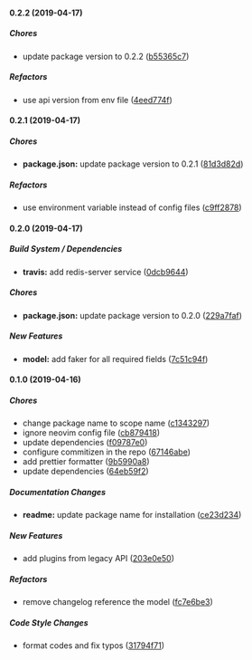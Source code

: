 #### 0.2.2 (2019-04-17)

##### Chores

- update package version to 0.2.2 ([b55365c7](https://github.com/CodeTanzania/majifix-service-request/commit/b55365c7a15a437fcff36cc65378cf8f50ac5521))

##### Refactors

- use api version from env file ([4eed774f](https://github.com/CodeTanzania/majifix-service-request/commit/4eed774f94742bec4e2ec135917e5a0fdff69aa2))

#### 0.2.1 (2019-04-17)

##### Chores

- **package.json:** update package version to 0.2.1 ([81d3d82d](https://github.com/CodeTanzania/majifix-service-request/commit/81d3d82d8a0c19e7d7fd1b5bf8ca97aea1603e20))

##### Refactors

- use environment variable instead of config files ([c9ff2878](https://github.com/CodeTanzania/majifix-service-request/commit/c9ff28785df9457ee56b8316f1a2f1f36ed46a32))

#### 0.2.0 (2019-04-17)

##### Build System / Dependencies

- **travis:** add redis-server service ([0dcb9644](https://github.com/CodeTanzania/majifix-service-request/commit/0dcb964498bb3293f25a30108aef24014192a1dc))

##### Chores

- **package.json:** update package version to 0.2.0 ([229a7faf](https://github.com/CodeTanzania/majifix-service-request/commit/229a7fafc44ff2ef420474eee6cc82ed6410bbf4))

##### New Features

- **model:** add faker for all required fields ([7c51c94f](https://github.com/CodeTanzania/majifix-service-request/commit/7c51c94f4aa38ffa6bca9369551b6e5d5cefd22d))

#### 0.1.0 (2019-04-16)

##### Chores

- change package name to scope name ([c1343297](https://github.com/CodeTanzania/majifix-service-request/commit/c134329762e32a1804c30a77e210326ca72f5e85))
- ignore neovim config file ([cb879418](https://github.com/CodeTanzania/majifix-service-request/commit/cb8794187b9a89448b86b221893c6a28927aab8e))
- update dependencies ([f09787e0](https://github.com/CodeTanzania/majifix-service-request/commit/f09787e0d578bee26a2c1889b26e3df169430b23))
- configure commitizen in the repo ([67146abe](https://github.com/CodeTanzania/majifix-service-request/commit/67146abefa5c8b3ee300ddf92cfed8753193d7bf))
- add prettier formatter ([9b5990a8](https://github.com/CodeTanzania/majifix-service-request/commit/9b5990a86112ee11200246fdfb0d8217295bbb9b))
- update dependencies ([64eb59f2](https://github.com/CodeTanzania/majifix-service-request/commit/64eb59f21f318265bfc4f3477e032e6ede470363))

##### Documentation Changes

- **readme:** update package name for installation ([ce23d234](https://github.com/CodeTanzania/majifix-service-request/commit/ce23d234979ee323f9b1ed87b89761af0881b248))

##### New Features

- add plugins from legacy API ([203e0e50](https://github.com/CodeTanzania/majifix-service-request/commit/203e0e50ff7f8446b4c159861b54ab806f038b55))

##### Refactors

- remove changelog reference the model ([fc7e6be3](https://github.com/CodeTanzania/majifix-service-request/commit/fc7e6be3d30fac32ce2b15df7b5914df87919c9c))

##### Code Style Changes

- format codes and fix typos ([31794f71](https://github.com/CodeTanzania/majifix-service-request/commit/31794f71ecb079f03a659f2170693f2f41159a0e))
